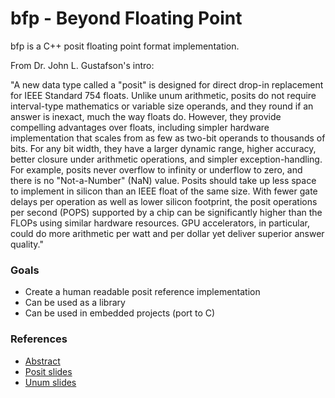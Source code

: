 # bfp - Beyond Floating Point

bfp is a C++ posit floating point format implementation.

From Dr. John L. Gustafson's intro:

"A new data type called a "posit" is designed for direct drop-in replacement for
IEEE Standard 754 floats. Unlike unum arithmetic, posits do not require
interval-type mathematics or variable size operands, and they round if an answer
is inexact, much the way floats do. However, they provide compelling advantages
over floats, including simpler hardware implementation that scales from as few
as two-bit operands to thousands of bits. For any bit width, they have a larger
dynamic range, higher accuracy, better closure under arithmetic operations, and
simpler exception-handling. For example, posits never overflow to infinity or
underflow to zero, and there is no "Not-a-Number" (NaN) value. Posits should
take up less space to implement in silicon than an IEEE float of the same size.
With fewer gate delays per operation as well as lower silicon footprint, the
posit operations per second (POPS) supported by a chip can be significantly
higher than the FLOPs using similar hardware resources. GPU accelerators, in
particular, could do more arithmetic per watt and per dollar yet deliver
superior answer quality."

### Goals

- Create a human readable posit reference implementation
- Can be used as a library
- Can be used in embedded projects (port to C)

### References

- [Abstract](http://web.stanford.edu/class/ee380/Abstracts/170201.html)
- [Posit slides](http://ee380.stanford.edu/Abstracts/170201-slides.pdf)
- [Unum slides](http://www.johngustafson.net/presentations/Unums2.0.pdf)
